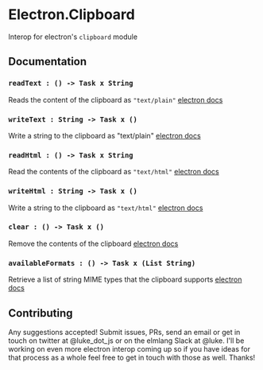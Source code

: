 # Electron.Clipboard

Interop for electron's `clipboard` module

## Documentation

### `readText : () -> Task x String`
Reads the content of the clipboard as `"text/plain"`
[electron docs](https://github.com/atom/electron/blob/master/docs/api/clipboard.md#clipboardreadtexttype)

### `writeText : String -> Task x ()`
Write a string to the clipboard as "text/plain"
[electron docs](https://github.com/atom/electron/blob/master/docs/api/clipboard.md#clipboardwritetexttext-type)

### `readHtml : () -> Task x String`
Read the contents of the clipboard as `"text/html"`
[electron docs](https://github.com/atom/electron/blob/master/docs/api/clipboard.md#clipboardreadhtmltype)

### `writeHtml : String -> Task x ()`
Write a string to the clipboard as `"text/html"`
[electron docs](https://github.com/atom/electron/blob/master/docs/api/clipboard.md#clipboardwritehtmlmarkup-type)

### `clear : () -> Task x ()`
Remove the contents of the clipboard
[electron docs](https://github.com/atom/electron/blob/master/docs/api/clipboard.md#clipboardcleartype)

### `availableFormats : () -> Task x (List String)`
Retrieve a list of string MIME types that the clipboard supports
[electron docs](https://github.com/atom/electron/blob/master/docs/api/clipboard.md#clipboardavailableformatstype)

## Contributing

Any suggestions accepted! Submit issues, PRs, send an email or get in touch on twitter at @luke_dot_js or on the elmlang Slack at @luke. I'll be working on even more electron interop coming up so if you have ideas for that process as a whole feel free to get in touch with those as well. Thanks!

